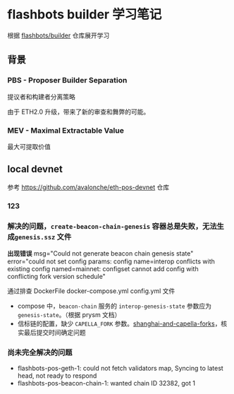 # flashbots builder 学习笔记

根据 [flashbots/builder](https://github.com/flashbots/builder) 仓库展开学习

## 背景

### PBS - Proposer Builder Separation

提议者和构建者分离策略

由于 ETH2.0 升级，带来了新的审查和舞弊的可能。

### MEV - Maximal Extractable Value

最大可提取价值

## local devnet

参考 https://github.com/avalonche/eth-pos-devnet 仓库

### 123

### 解决的问题，`create-beacon-chain-genesis` 容器总是失败，无法生成`genesis.ssz` 文件

**出现错误**
msg="Could not generate beacon chain genesis state" error="could not set config params: config name=interop conflicts with existing config named=mainnet: configset cannot add config with conflicting fork version schedule"

通过排查 DockerFile docker-compose.yml config.yml 文件

- compose 中，`beacon-chain` 服务的 `interop-genesis-state` 参数应为 `genesis-state`。（根据 prysm 文档）
- 信标链的配置，缺少 `CAPELLA_FORK` 参数。[shanghai-and-capella-forks](https://beincrypto.com/eth-core-devs-roll-out-shanghai-and-capella-forks/)，核实最后提交时间确定问题

### 尚未完全解决的问题

- flashbots-pos-geth-1: could not fetch validators map, Syncing to latest head, not ready to respond
- flashbots-pos-beacon-chain-1: wanted chain ID 32382, got 1

<!-- ### Goerli -->
